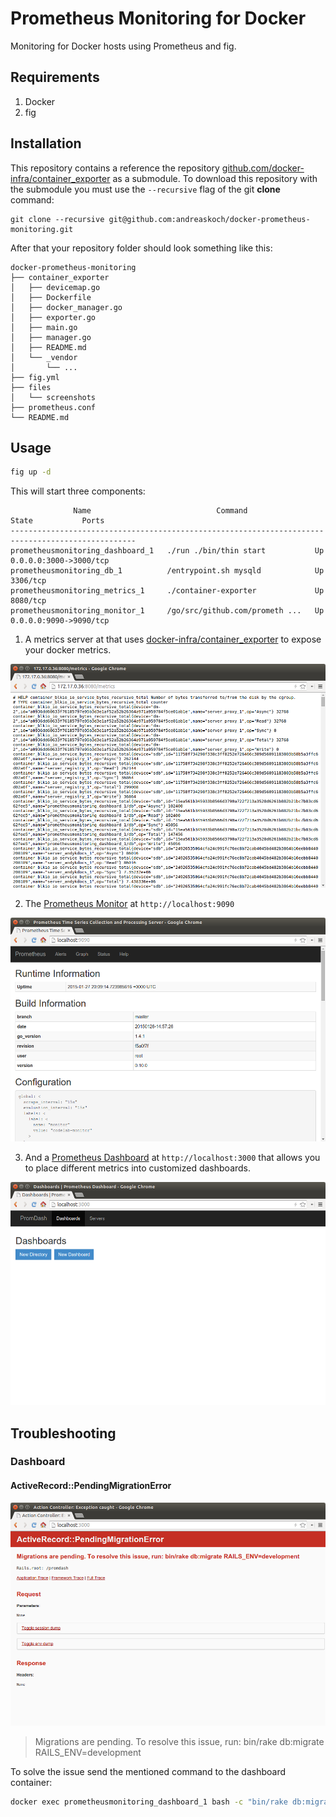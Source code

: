 # Prometheus Monitoring for Docker

Monitoring for Docker hosts using Prometheus and fig.

## Requirements

1. Docker
2. fig

## Installation

This repository contains a reference the repository [github.com/docker-infra/container_exporter](https://github.com/docker-infra/container_exporter/) as a submodule. To download this repository with the submodule you must use the `--recursive` flag of the git **clone** command:

```
git clone --recursive git@github.com:andreaskoch/docker-prometheus-monitoring.git
```

After that your repository folder should look something like this:

```
docker-prometheus-monitoring
├── container_exporter
│   ├── devicemap.go
│   ├── Dockerfile
│   ├── docker_manager.go
│   ├── exporter.go
│   ├── main.go
│   ├── manager.go
│   ├── README.md
│   └── _vendor
│       └── ...
├── fig.yml
├── files
│   └── screenshots
├── prometheus.conf
└── README.md
```

## Usage

```bash
fig up -d
```

This will start three components:

```
              Name                            Command               State           Ports          
--------------------------------------------------------------------------------------------------
prometheusmonitoring_dashboard_1   ./run ./bin/thin start           Up      0.0.0.0:3000->3000/tcp 
prometheusmonitoring_db_1          /entrypoint.sh mysqld            Up      3306/tcp               
prometheusmonitoring_metrics_1     ./container-exporter             Up      8080/tcp               
prometheusmonitoring_monitor_1     /go/src/github.com/prometh ...   Up      0.0.0.0:9090->9090/tcp 
```

1) A metrics server at that uses [docker-infra/container_exporter](https://github.com/docker-infra/container_exporter) to expose your docker metrics.

![Screenshot: Container_Exporter Metrics](files/screenshots/Container_Exporter-Metrics.png)

2) The [Prometheus Monitor](https://prometheus.github.io/) at `http://localhost:9090`

![Screenshot: Prometheus Start Page](files/screenshots/Prometheus-Start-Page.png)

3) And a [Prometheus Dashboard](https://prometheus.github.io/docs/visualization/promdash/) at `http://localhost:3000` that allows you to place different metrics into customized dashboards.

![Screenshot: PromDash Dashboard](files/screenshots/PromDash-Dashboard.png)


## Troubleshooting

### Dashboard

#### ActiveRecord::PendingMigrationError

![Screenshot: PromDash ActiveRecord Migration Error](files/screenshots/PromDash-ActiveRecord-Migration-Error.png)

> Migrations are pending. To resolve this issue, run: bin/rake db:migrate RAILS_ENV=development

To solve the issue send the mentioned command to the dashboard container:

```bash
docker exec prometheusmonitoring_dashboard_1 bash -c "bin/rake db:migrate RAILS_ENV=development"
```
